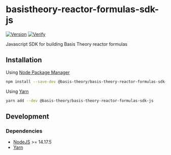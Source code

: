 # basistheory-reactor-formulas-sdk-js

[![Version](https://img.shields.io/npm/v/@basis-theory/basis-theory-reactor-formulas-sdk-js.svg)](https://www.npmjs.org/package/@basis-theory/basis-theory-reactor-formulas-sdk-js)
[![Verify](https://github.com/Basis-Theory/basistheory-reactor-formulas-sdk-js/actions/workflows/release.yml/badge.svg)](https://github.com/Basis-Theory/basistheory-reactor-formulas-sdk-js/actions/workflows/release.yml)

Javascript SDK for building Basis Theory reactor formulas

## Installation

Using [Node Package Manager](https://docs.npmjs.com/)

```sh
npm install --save-dev @basis-theory/basis-theory-reactor-formulas-sdk-js
```

Using [Yarn](https://classic.yarnpkg.com/en/docs/)

```sh
yarn add --dev @basis-theory/basis-theory-reactor-formulas-sdk-js
```

## Development

### Dependencies

- [NodeJS](https://nodejs.org/en/) >= 14.17.5
- [Yarn](https://classic.yarnpkg.com/en/docs/)
